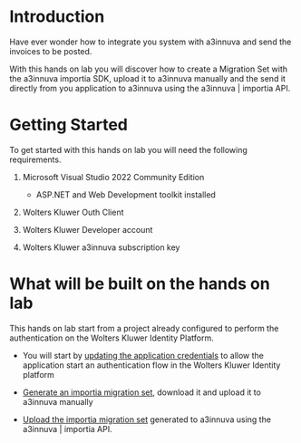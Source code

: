 # Introduction 

Have ever wonder how to integrate you system with a3innuva and send the invoices to be posted.

With this hands on lab you will discover how to create a Migration Set with the a3innuva importia SDK, upload it to a3innuva manually and the send it directly from you application to a3innuva using the a3innuva | importia API.


# Getting Started

To get started with this hands on lab you will need the following requirements.

1.	Microsoft Visual Studio 2022 Community Edition

    * ASP.NET and Web Development toolkit installed

3.	Wolters Kluwer Outh Client
2.	Wolters Kluwer Developer account 
4.	Wolters Kluwer a3innuva subscription key

# What will be built on the hands on lab

This hands on lab start from a project already configured to perform the authentication on the Wolters Kluwer Identity Platform.

* You will start by [updating the application credentials](doc/update_application_credentials.md) to allow the application start an authentication flow in the Wolters Kluwer Identity platform

* [Generate an importia migration set](doc/generate_a3innuva_migration_set.md), download it and upload it to a3innuva manually

* [Upload the importia migration set](doc/upload_a3innuva_migration_set.md) generated to a3innuva using the a3innuva | importia API.
